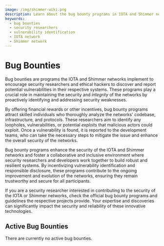```yaml
---
image: /img/shimmer-wiki.png
description: Learn about the bug bounty programs in IOTA and Shimmer networks, incentivizing security researchers to identify and report vulnerabilities.
keywords:
  - bug bounties
  - security researchers
  - vulnerability identification
  - IOTA network
  - Shimmer network
---
```


# Bug Bounties

Bug bounties are programs the IOTA and Shimmer networks implement to encourage security researchers and ethical
hackers to discover and report potential vulnerabilities in their respective systems. These programs play a crucial role
in maintaining the security and _integrity_ of the networks by proactively identifying and addressing security weaknesses.

By offering financial rewards or other incentives, bug bounty programs attract skilled individuals who thoroughly
analyze the networks' codebase, infrastructure, and protocols. These researchers aim to identify any loopholes,
vulnerabilities, or potential _exploits_ that malicious actors could exploit. Once a vulnerability is found, it is
reported to the development teams, who can take the necessary steps to mitigate the issue and enhance the overall
security of the networks.

Bug bounty programs enhance the security of the IOTA and Shimmer networks and foster a collaborative and
inclusive environment where security researchers and developers work together to build robust and resilient systems. By
incentivizing vulnerability identification and responsible disclosure, these programs contribute to the ongoing
improvement and evolution of the networks, ensuring they remain trustworthy and secure for all participants.

If you are a security researcher interested in contributing to the security of the IOTA or Shimmer networks, check the official bug bounty programs and guidelines the respective projects provide. Your expertise and
discoveries can significantly impact the security and reliability of these innovative technologies.

## Active Bug Bounties

There are currently no active bug bounties.
